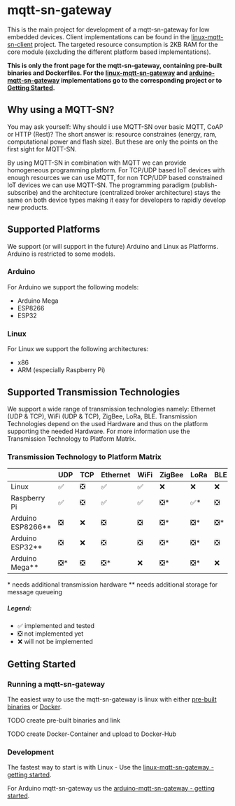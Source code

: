 # mqtt-sn-gateway
This is the main project for development of a mqtt-sn-gateway for low embedded devices. Client implementations can be found in the [linux-mqtt-sn-client](https://github.com/S3ler/linux-mqtt-sn-client) project.
The targeted resource consumption is 2KB RAM for the core module (excluding the different platform based implementations).

__This is only the front page for the mqtt-sn-gateway, containing pre-built binaries and Dockerfiles. For the [linux-mqtt-sn-gateway](https://github.com/S3ler/linux-mqtt-sn-gateway) and [arduino-mqtt-sn-gateway](https://github.com/S3ler/arduino-mqtt-sn-gateway) implementations go to the corresponding project or to [Getting Started](https://github.com/S3ler/mqtt-sn-gateway#getting-started).__

## Why using a MQTT-SN?
You may ask yourself: Why should i use MQTT-SN over basic MQTT, CoAP or HTTP (Rest)?
The short answer is: resource constraines (energy, ram, computational power and flash size).
But these are only the points on the first sight for MQTT-SN.

By using MQTT-SN in combination with MQTT we can provide homogeneous programming platform.
For TCP/UDP based IoT devices with enough resources we can use MQTT, for non TCP/UDP based constrained IoT devices we can use MQTT-SN. The programming paradigm (publish-subscribe) and the architecture (centralized broker architecture) stays the same on both device types making it easy for developers to rapidly develop new products.

## Supported Platforms
We support (or will support in the future) Arduino and Linux as Platforms. Arduino is restricted to some models.

### Arduino
For Arduino we support the following models:
 * Arduino Mega
 * ESP8266
 * ESP32

### Linux
For Linux we support the following architectures:
 * x86
 * ARM (especially Raspberry Pi)

## Supported Transmission Technologies
We support a wide range of transmission technologies namely: Ethernet (UDP & TCP), WiFi (UDP & TCP), ZigBee, LoRa, BLE.
Transmission Technologies depend on the used Hardware and thus on the platform supporting the needed Hardware.
For more information use the Transmission Technology to Platform Matrix.

### Transmission Technology to Platform Matrix
|   	| UDP  	| TCP  	| Ethernet  	| WiFi  	| ZigBee  	| LoRa  	| BLE  	|
|---	|---	|---	|---	|---	|---	|---	|---	|
| Linux  	| &#x2705;  	| &#x274E;  	| &#x2705;  	| &#x2705;  	| &#x274C;  	| &#x274C;  	| &#x274C;  	|
| Raspberry Pi  	| &#x2705;  	| &#x274E;  	| &#x2705;  	| &#x2705;  	| &#x274E;\*  	| &#x2705;\*  	| &#x274E;  	|
| Arduino ESP8266\*\* 	| &#x274E;  	| &#x274C;  	| &#x274E;  	| &#x274E;  	| &#x274E;\*  	| &#x274E;\*  	| &#x274E;\*	|
| Arduino ESP32\*\* 	| &#x274E;  	| &#x274C;  	| &#x274E;  	| &#x274E;  	| &#x274E;\*  	| &#x274E;\*  	| &#x274E;  	|
| Arduino Mega\*\* 	| &#x274E;\*  	| &#x274E;  	| &#x274E;\*  	| &#x274C;  	| &#x274E;\*  	| &#x274E;\*  	| &#x274C;  	|

\* needs additional transmission hardware
\*\* needs additional storage for message queueing 

##### Legend: 
* &#x2705; implemented and tested
* &#x274E; not implemented yet
* &#x274C; will not be implemented

## Getting Started

### Running a mqtt-sn-gateway
The easiest way to use the mqtt-sn-gateway is linux with either [pre-built binaries]() or [Docker]().

TODO create pre-built binaries and link

TODO create Docker-Container and upload to Docker-Hub

### Development
The fastest way to start is with Linux - Use the [linux-mqtt-sn-gateway - getting started](https://github.com/S3ler/linux-mqtt-sn-gateway#getting-started---development).

For Arduino mqtt-sn-gateway us the [arduino-mqtt-sn-gateway - getting started]().
